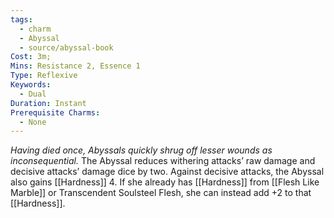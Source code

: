 ```yaml
---
tags:
  - charm
  - Abyssal
  - source/abyssal-book
Cost: 3m; 
Mins: Resistance 2, Essence 1
Type: Reflexive
Keywords:
  - Dual
Duration: Instant
Prerequisite Charms:
  - None
---
```

*Having died once, Abyssals quickly shrug off lesser wounds as inconsequential.*
The Abyssal reduces withering attacks’ raw damage and decisive attacks’ damage dice by two.
Against decisive attacks, the Abyssal also gains [[Hardness]] 4. If she already has [[Hardness]] from [[Flesh Like Marble]] or Transcendent Soulsteel Flesh, she can instead add +2 to that [[Hardness]].